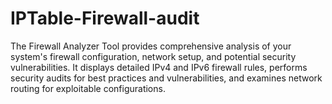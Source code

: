 # IPTable-Firewall-audit
The Firewall Analyzer Tool provides comprehensive analysis of your system's firewall configuration, network setup, and potential security vulnerabilities. It displays detailed IPv4 and IPv6 firewall rules, performs security audits for best practices and vulnerabilities, and examines network routing for exploitable configurations. 
